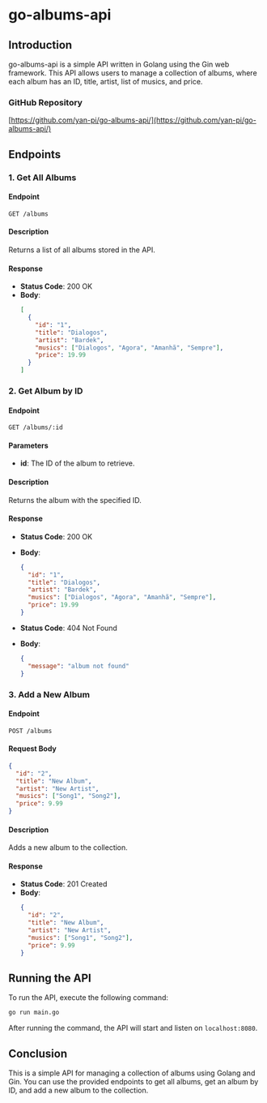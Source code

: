 # go-albums-api

## Introduction
go-albums-api is a simple API written in Golang using the Gin web framework. This API allows users to manage a collection of albums, where each album has an ID, title, artist, list of musics, and price.

### GitHub Repository
[https://github.com/yan-pi/go-albums-api/](https://github.com/yan-pi/go-albums-api/)

## Endpoints

### 1. Get All Albums

#### Endpoint
```
GET /albums
```

#### Description
Returns a list of all albums stored in the API.

#### Response
- **Status Code**: 200 OK
- **Body**:
  ```json
  [
    {
      "id": "1",
      "title": "Dialogos",
      "artist": "Bardek",
      "musics": ["Dialogos", "Agora", "Amanhã", "Sempre"],
      "price": 19.99
    }
  ]
  ```

### 2. Get Album by ID

#### Endpoint
```
GET /albums/:id
```

#### Parameters
- **id**: The ID of the album to retrieve.

#### Description
Returns the album with the specified ID.

#### Response
- **Status Code**: 200 OK
- **Body**:
  ```json
  {
    "id": "1",
    "title": "Dialogos",
    "artist": "Bardek",
    "musics": ["Dialogos", "Agora", "Amanhã", "Sempre"],
    "price": 19.99
  }
  ```

- **Status Code**: 404 Not Found
- **Body**:
  ```json
  {
    "message": "album not found"
  }
  ```

### 3. Add a New Album

#### Endpoint
```
POST /albums
```

#### Request Body
```json
{
  "id": "2",
  "title": "New Album",
  "artist": "New Artist",
  "musics": ["Song1", "Song2"],
  "price": 9.99
}
```

#### Description
Adds a new album to the collection.

#### Response
- **Status Code**: 201 Created
- **Body**:
  ```json
  {
    "id": "2",
    "title": "New Album",
    "artist": "New Artist",
    "musics": ["Song1", "Song2"],
    "price": 9.99
  }
  ```

## Running the API

To run the API, execute the following command:

```bash
go run main.go
```

After running the command, the API will start and listen on `localhost:8080`.

## Conclusion

This is a simple API for managing a collection of albums using Golang and Gin. You can use the provided endpoints to get all albums, get an album by ID, and add a new album to the collection.
